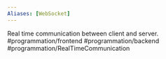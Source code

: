 ```yaml
---
Aliases: [WebSocket]
---
```


Real time communication between client and server.
#programmation/frontend 
#programmation/backend 
#programmation/RealTimeCommunication 
